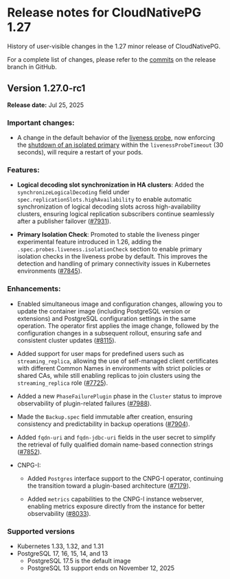 # Release notes for CloudNativePG 1.27

History of user-visible changes in the 1.27 minor release of CloudNativePG.

For a complete list of changes, please refer to the
[commits](https://github.com/cloudnative-pg/cloudnative-pg/commits/release-1.27)
on the release branch in GitHub.

## Version 1.27.0-rc1

**Release date:** Jul 25, 2025

### Important changes:

- A change in the default behavior of the [liveness probe](instance_manager.md#liveness-probe),
  now enforcing the [shutdown of an isolated primary](instance_manager.md#primary-isolation)
  within the `livenessProbeTimeout` (30 seconds), will require a restart of your pods.

### Features:

- **Logical decoding slot synchronization in HA clusters**: Added the
  `synchronizeLogicalDecoding` field under
  `spec.replicationSlots.highAvailability` to enable automatic synchronization of
  logical decoding slots across high-availability clusters, ensuring logical
  replication subscribers continue seamlessly after a publisher failover
  ([#7931](https://github.com/cloudnative-pg/cloudnative-pg/pull/7931)).

- **Primary Isolation Check**: Promoted to stable the liveness pinger
  experimental feature introduced in 1.26, adding the
  `.spec.probes.liveness.isolationCheck` section to enable primary isolation
  checks in the liveness probe by default. This improves the detection and
  handling of primary connectivity issues in Kubernetes environments
  ([#7845](https://github.com/cloudnative-pg/cloudnative-pg/pull/7845)).

### Enhancements:

- Enabled simultaneous image and configuration changes, allowing you to update
  the container image (including PostgreSQL version or extensions) and
  PostgreSQL configuration settings in the same operation. The operator first
  applies the image change, followed by the configuration changes in a subsequent
  rollout, ensuring safe and consistent cluster updates
  ([#8115](https://github.com/cloudnative-pg/cloudnative-pg/pull/8115)).

- Added support for user maps for predefined users such as `streaming_replica`,
  allowing the use of self-managed client certificates with different Common
  Names in environments with strict policies or shared CAs, while still enabling
  replicas to join clusters using the `streaming_replica` role
  ([#7725](https://github.com/cloudnative-pg/cloudnative-pg/pull/7725)).

- Added a new `PhaseFailurePlugin` phase in the `Cluster` status to improve
  observability of plugin-related failures
  ([#7988](https://github.com/cloudnative-pg/cloudnative-pg/pull/7988)).

- Made the `Backup.spec` field immutable after creation, ensuring consistency
  and predictability in backup operations
  ([#7904](https://github.com/cloudnative-pg/cloudnative-pg/pull/7904)).

- Added `fqdn-uri` and `fqdn-jdbc-uri` fields in the user secret to simplify
  the retrieval of fully qualified domain name-based connection strings
  ([#7852](https://github.com/cloudnative-pg/cloudnative-pg/pull/7852)).

- CNPG-I:

    - Added `Postgres` interface support to the CNPG-I operator, continuing the
      transition toward a plugin-based architecture
      ([#7179](https://github.com/cloudnative-pg/cloudnative-pg/pull/7179)).

    - Added `metrics` capabilities to the CNPG-I instance webserver, enabling
      metrics exposure directly from the instance for better observability
      ([#8033](https://github.com/cloudnative-pg/cloudnative-pg/pull/8033)).

### Supported versions

- Kubernetes 1.33, 1.32, and 1.31
- PostgreSQL 17, 16, 15, 14, and 13
    - PostgreSQL 17.5 is the default image
    - PostgreSQL 13 support ends on November 12, 2025
